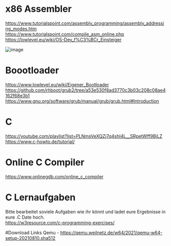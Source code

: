 # x86 Assembler
https://www.tutorialspoint.com/assembly_programming/assembly_addressing_modes.htm </br>
https://www.tutorialspoint.com/compile_asm_online.php </br>
https://lowlevel.eu/wiki/OS-Dev_f%C3%BCr_Einsteiger </br>


![image](https://user-images.githubusercontent.com/58338054/140294880-e79493dd-873a-4a08-843c-53b6ca2f56b0.png) </br>

# Boootloader
https://www.lowlevel.eu/wiki/Eigener_Bootloader </br>
https://github.com/rhboot/grub2/tree/a53e530f8ad3770c3b03c208c08ae4162f68e3b1 </br>
https://www.gnu.org/software/grub/manual/grub/grub.html#Introduction </br>


# C
https://youtube.com/playlist?list=PLNmsVeXQZj7q4shI4L__SRpetWff9BjLZ </br>
https://www.c-howto.de/tutorial/ </br>

# Online C Compiler
https://www.onlinegdb.com/online_c_compiler </br>

# C Lernaufgaben
Bitte bearbeitet soviele Aufgaben wie ihr könnt und ladet eure Ergebnisse in eure .C Date hoch. </br>
https://w3resource.com/c-programming-exercises/ </br>

#Download Links
Qemu - https://qemu.weilnetz.de/w64/2021/qemu-w64-setup-20210810.sha512
